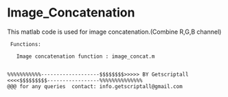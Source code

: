 # Image_Concatenation
 
 This matlab code is used for image concatenation.(Combine R,G,B channel)


     Functions:
     
       Image concatenation function : image_concat.m
       

    %%%%%%%%%%%-------------------$$$$$$$$>>>>> BY Getscriptall <<<<$$$$$$$$$-----------------%%%%%%%%%%%%%%
    @@@ for any queries  contact: info.getscriptall@gmail.com
